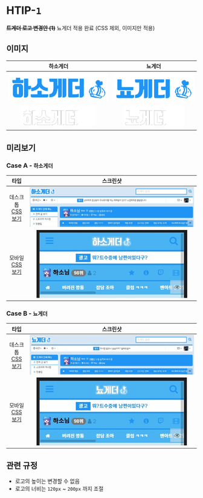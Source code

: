 # HTIP-`1`
<s>**트게더 로고 변경안 (1)**</s> 뇨게더 적용 완료 (CSS 제외, 이미지만 적용)  

## 이미지
| 하소게더 | 뇨게더 |
|:-------:|:------:|
|![하소게더 로고](/png/logo_haso.png)|![뇨게더 로고](/png/logo_nyo.png)|
|![하소게더 모바일 로고](/png/logo_haso_white.png)|![뇨게더 모바일 로고](/png/logo_nyo_white.png)|

## 미리보기
### Case A - `하소게더`
|   타입   |    스크린샷    |
|:---------------------------------:|:----:|
|데스크톱<br>[CSS 보기](/css/htip-1/haso.css)|![뇨게더 적용 모습](/proposals/htip-1/haso_application.jpg)|
|모바일<br>[CSS 보기](/css/htip-1/haso.m.css)|![뇨게더 적용 모바일 모습](/proposals/htip-1/haso_m_application.jpg)|

### Case B - `뇨게더`
|   타입   |    스크린샷    |
|:---------------------------------:|:----:|
|데스크톱<br>[CSS 보기](/css/htip-1/nyo.css)|![뇨게더 적용 모습](/proposals/htip-1/nyo_application.jpg)|
|모바일<br>[CSS 보기](/css/htip-1/nyo.m.css)|![뇨게더 적용 모바일 모습](/proposals/htip-1/nyo_m_application.jpg)|


## 관련 규정
+ 로고의 높이는 변경할 수 없음
+ 로고의 너비는 `120px` ~ `200px` 까지 조절
